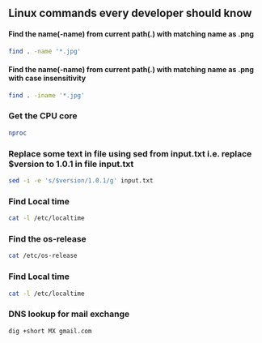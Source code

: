 ## Linux commands every developer should know


#### Find the name(-name) from current path(.) with matching name as .png
```bash
find . -name '*.jpg'
```

#### Find the name(-name) from current path(.) with matching name as .png with case insensitivity
```bash
find . -iname '*.jpg'
```

### Get the CPU core

```bash
nproc
```

### Replace some text in file using sed from input.txt i.e. replace $version to 1.0.1 in file input.txt
```bash
sed -i -e 's/$version/1.0.1/g' input.txt
```

### Find Local time
```bash
cat -l /etc/localtime
```

### Find the os-release
``` bash
cat /etc/os-release
```

### Find Local time
```bash
cat -l /etc/localtime
```

### DNS lookup for mail exchange
```bash
dig +short MX gmail.com
```